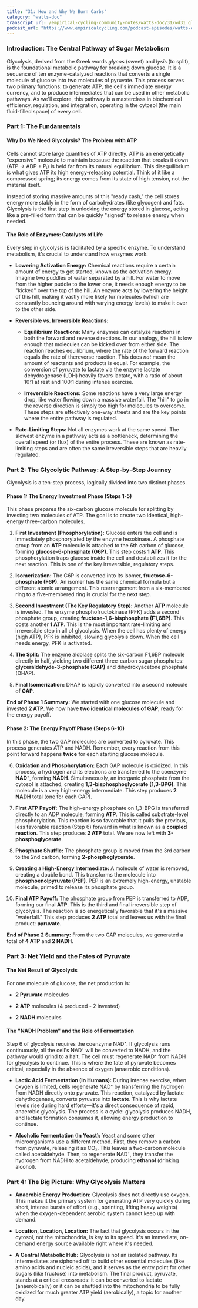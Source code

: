 ```yaml
---
title: "31: How and Why We Burn Carbs"
category: "watts-doc"
transcript_url: /empirical-cycling-community-notes/watts-doc/31/wd31 glycolysis (transcribed on 08-Aug-2025 11-05-47).txt
podcast_url: "https://www.empiricalcycling.com/podcast-episodes/watts-doc-31-how-and-why-we-burn-carbs"
---
```



### Introduction: The Central Pathway of Sugar Metabolism

Glycolysis, derived from the Greek words _glycos_ (sweet) and _lysis_ (to split), is the foundational metabolic pathway for breaking down glucose. It is a sequence of ten enzyme-catalyzed reactions that converts a single molecule of glucose into two molecules of pyruvate. This process serves two primary functions: to generate ATP, the cell's immediate energy currency, and to produce intermediates that can be used in other metabolic pathways. As we'll explore, this pathway is a masterclass in biochemical efficiency, regulation, and integration, operating in the cytosol (the main fluid-filled space) of every cell.

### Part 1: The Fundamentals

#### Why Do We Need Glycolysis? The Problem with ATP

Cells cannot store large quantities of ATP directly. ATP is an energetically "expensive" molecule to maintain because the reaction that breaks it down (ATP → ADP + Pᵢ) is held far from its natural equilibrium. This disequilibrium is what gives ATP its high energy-releasing potential. Think of it like a compressed spring; its energy comes from its state of high tension, not the material itself.

Instead of storing massive amounts of this "ready cash," the cell stores energy more stably in the form of carbohydrates (like glycogen) and fats. Glycolysis is the first step in unlocking the energy stored in glucose, acting like a pre-filled form that can be quickly "signed" to release energy when needed.

#### The Role of Enzymes: Catalysts of Life

Every step in glycolysis is facilitated by a specific enzyme. To understand metabolism, it's crucial to understand how enzymes work.

-   **Lowering Activation Energy:** Chemical reactions require a certain amount of energy to get started, known as the activation energy. Imagine two puddles of water separated by a hill. For water to move from the higher puddle to the lower one, it needs enough energy to be "kicked" over the top of the hill. An enzyme acts by lowering the height of this hill, making it vastly more likely for molecules (which are constantly bouncing around with varying energy levels) to make it over to the other side.
    
-   **Reversible vs. Irreversible Reactions:**
    
    -   **Equilibrium Reactions:** Many enzymes can catalyze reactions in both the forward and reverse directions. In our analogy, the hill is low enough that molecules can be kicked over from either side. The reaction reaches equilibrium, where the rate of the forward reaction equals the rate of thereverse reaction. This does _not_ mean the amount of reactants and products is equal. For example, the conversion of pyruvate to lactate via the enzyme lactate dehydrogenase (LDH) heavily favors lactate, with a ratio of about 10:1 at rest and 100:1 during intense exercise.
        
    -   **Irreversible Reactions:** Some reactions have a very large energy drop, like water flowing down a massive waterfall. The "hill" to go in the reverse direction is simply too high for molecules to overcome. These steps are effectively one-way streets and are the key points where the entire pathway is regulated.
        
-   **Rate-Limiting Steps:** Not all enzymes work at the same speed. The slowest enzyme in a pathway acts as a bottleneck, determining the overall speed (or flux) of the entire process. These are known as rate-limiting steps and are often the same irreversible steps that are heavily regulated.
    

### Part 2: The Glycolytic Pathway: A Step-by-Step Journey

Glycolysis is a ten-step process, logically divided into two distinct phases.

#### Phase 1: The Energy Investment Phase (Steps 1-5)

This phase prepares the six-carbon glucose molecule for splitting by investing two molecules of ATP. The goal is to create two identical, high-energy three-carbon molecules.

1.  **First Investment (Phosphorylation):** Glucose enters the cell and is immediately phosphorylated by the enzyme hexokinase. A phosphate group from an **ATP** molecule is attached to the 6th carbon of glucose, forming **glucose-6-phosphate (G6P)**. This step costs **1 ATP**. This phosphorylation traps glucose inside the cell and destabilizes it for the next reaction. This is one of the key irreversible, regulatory steps.
    
2.  **Isomerization:** The G6P is converted into its isomer, **fructose-6-phosphate (F6P)**. An isomer has the same chemical formula but a different atomic arrangement. This rearrangement from a six-membered ring to a five-membered ring is crucial for the next step.
    
3.  **Second Investment (The Key Regulatory Step):** Another **ATP** molecule is invested. The enzyme phosphofructokinase (PFK) adds a second phosphate group, creating **fructose-1,6-bisphosphate (F1,6BP)**. This costs another **1 ATP**. This is the most important rate-limiting and irreversible step in all of glycolysis. When the cell has plenty of energy (high ATP), PFK is inhibited, slowing glycolysis down. When the cell needs energy, PFK is activated.
    
4.  **The Split:** The enzyme aldolase splits the six-carbon F1,6BP molecule directly in half, yielding two different three-carbon sugar phosphates: **glyceraldehyde-3-phosphate (GAP)** and dihydroxyacetone phosphate (DHAP).
    
5.  **Final Isomerization:** DHAP is rapidly converted into a second molecule of **GAP**.
    

**End of Phase 1 Summary:** We started with one glucose molecule and invested **2 ATP**. We now have **two identical molecules of GAP**, ready for the energy payoff.

#### Phase 2: The Energy Payoff Phase (Steps 6-10)

In this phase, the two GAP molecules are converted to pyruvate. This process generates ATP and NADH. Remember, every reaction from this point forward happens **twice** for each starting glucose molecule.

6.  **Oxidation and Phosphorylation:** Each GAP molecule is oxidized. In this process, a hydrogen and its electrons are transferred to the coenzyme **NAD⁺**, forming **NADH**. Simultaneously, an inorganic phosphate from the cytosol is attached, creating **1,3-bisphosphoglycerate (1,3-BPG)**. This molecule is a very high-energy intermediate. This step produces **2 NADH** total (one for each GAP).
    
7.  **First ATP Payoff:** The high-energy phosphate on 1,3-BPG is transferred directly to an ADP molecule, forming **ATP**. This is called substrate-level phosphorylation. This reaction is so favorable that it pulls the previous, less favorable reaction (Step 6) forward in what is known as a **coupled reaction**. This step produces **2 ATP** total. We are now left with **3-phosphoglycerate**.
    
8.  **Phosphate Shuffle:** The phosphate group is moved from the 3rd carbon to the 2nd carbon, forming **2-phosphoglycerate**.
    
9.  **Creating a High-Energy Intermediate:** A molecule of water is removed, creating a double bond. This transforms the molecule into **phosphoenolpyruvate (PEP)**. PEP is an extremely high-energy, unstable molecule, primed to release its phosphate group.
    
10.  **Final ATP Payoff:** The phosphate group from PEP is transferred to ADP, forming our final **ATP**. This is the third and final irreversible step of glycolysis. The reaction is so energetically favorable that it's a massive "waterfall." This step produces **2 ATP** total and leaves us with the final product: **pyruvate**.
    

**End of Phase 2 Summary:** From the two GAP molecules, we generated a total of **4 ATP** and **2 NADH**.

### Part 3: Net Yield and the Fates of Pyruvate

#### The Net Result of Glycolysis

For one molecule of glucose, the net production is:

-   **2 Pyruvate** molecules
    
-   **2 ATP** molecules (4 produced - 2 invested)
    
-   **2 NADH** molecules
    

#### The "NADH Problem" and the Role of Fermentation

Step 6 of glycolysis requires the coenzyme NAD⁺. If glycolysis runs continuously, all the cell's NAD⁺ will be converted to NADH, and the pathway would grind to a halt. The cell must regenerate NAD⁺ from NADH for glycolysis to continue. This is where the fate of pyruvate becomes critical, especially in the absence of oxygen (anaerobic conditions).

-   **Lactic Acid Fermentation (In Humans):** During intense exercise, when oxygen is limited, cells regenerate NAD⁺ by transferring the hydrogen from NADH directly onto pyruvate. This reaction, catalyzed by lactate dehydrogenase, converts pyruvate into **lactate**. This is why lactate levels rise during hard efforts—it's a direct consequence of rapid, anaerobic glycolysis. The process is a cycle: glycolysis produces NADH, and lactate formation consumes it, allowing energy production to continue.
    
-   **Alcoholic Fermentation (In Yeast):** Yeast and some other microorganisms use a different method. First, they remove a carbon from pyruvate, releasing it as CO₂. This leaves a two-carbon molecule called acetaldehyde. Then, to regenerate NAD⁺, they transfer the hydrogen from NADH to acetaldehyde, producing **ethanol** (drinking alcohol).
    

### Part 4: The Big Picture: Why Glycolysis Matters

-   **Anaerobic Energy Production:** Glycolysis does not directly use oxygen. This makes it the primary system for generating ATP very quickly during short, intense bursts of effort (e.g., sprinting, lifting heavy weights) when the oxygen-dependent aerobic system cannot keep up with demand.
    
-   **Location, Location, Location:** The fact that glycolysis occurs in the cytosol, not the mitochondria, is key to its speed. It's an immediate, on-demand energy source available right where it's needed.
    
-   **A Central Metabolic Hub:** Glycolysis is not an isolated pathway. Its intermediates are siphoned off to build other essential molecules (like amino acids and nucleic acids), and it serves as the entry point for other sugars (like fructose) into metabolism. The final product, pyruvate, stands at a critical crossroads: it can be converted to lactate (anaerobically) or it can be shuttled into the mitochondria to be fully oxidized for much greater ATP yield (aerobically), a topic for another day.
